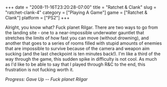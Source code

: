 +++
date = "2008-11-16T23:20:28-07:00"
title = "Ratchet &amp; Clank"
slug = "ratchet-clank-4"
category = ["Playing A Game"]
game = ["Ratchet &amp; Clank"]
platform = ["PS2"]
+++

Alright, you know what?  Fuck planet Rilgar.  There are two ways to go from the landing site - one to a near-impossible underwater gauntlet that stretches the limits of how fast you can move (without drowning), and another that goes to a series of rooms filled with stupid amounts of enemies that are impossible to survive because of the camera and weapon aim sucking (and the last checkpoint is ten minutes back!).  I'm like a third of the way through the game, this sudden spike in difficulty is not cool.  As much as I'd like to be able to say that I played through R&C to the end, this frustration is not fucking worth it.

<i>Progress: Gave Up -- Fuck planet Rilgar</i>